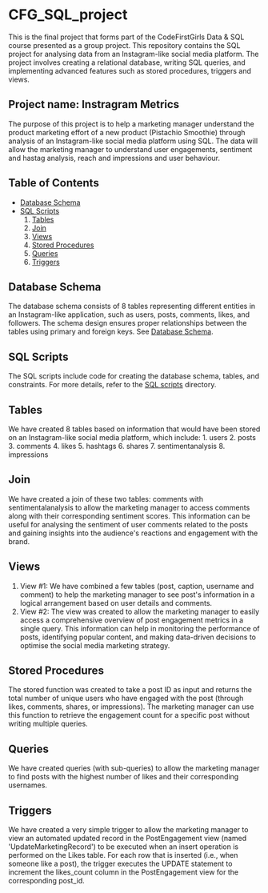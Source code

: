 # CFG_SQL_project
This is the final project that forms part of the CodeFirstGirls Data & SQL course presented as a group project. This repository contains the SQL project for analysing data from an Instagram-like social media platform. The project involves creating a relational database, writing SQL queries, and implementing advanced features such as stored procedures, triggers and views.

## Project name: Instragram Metrics
The purpose of this project is to help a marketing manager understand the product marketing effort of a new product (Pistachio Smoothie) through analysis of an Instagram-like social media platform using SQL.  The data will allow the marketing manager to understand user engagements, sentiment and hastag analysis, reach and impressions and user behaviour.

## Table of Contents
- [Database Schema](#database-schema)
- [SQL Scripts](#sql-scripts)
	1. [Tables](#tables)
	2. [Join](#join)
	3. [Views](#views)
	4. [Stored Procedures](#stored-procedures)
	5. [Queries](#queries)
	6. [Triggers](#triggers) 

## Database Schema
The database schema consists of 8 tables representing different entities in an Instagram-like application, such as users, posts, comments, likes, and followers. The schema design ensures proper relationships between the tables using primary and foreign keys. See [Database Schema](./cfg_gp44_dbstructure.png/).

## SQL Scripts
The SQL scripts include code for creating the database schema, tables, and constraints. For more details, refer to the [SQL scripts](./sql_scripts/) directory.

## Tables
We have created 8 tables based on information that would have been stored on an Instagram-like social media platform, which include:
		1. users
		2. posts
		3. comments
		4. likes
		5. hashtags
		6. shares
		7. sentimentanalysis
		8. impressions
		
## Join
We have created a join of these two tables: comments  with sentimentalanalysis to allow the marketing manager to access comments along with their corresponding sentiment scores. This information can be useful for analysing the sentiment of user comments related to the posts and gaining insights into the audience's reactions and engagement with the brand.

## Views
1. View #1: We have combined a few tables (post, caption, username and comment) to help the marketing manager to see post's information in a logical arrangement based on user details and comments.
2. View #2: The view was created to allow the marketing manager to easily access a comprehensive overview of post engagement metrics in a single query. This information can help in monitoring the performance of posts, identifying popular content, and making data-driven decisions to optimise the social media marketing strategy.

## Stored Procedures
The stored function was created to take a post ID as input and returns the total number of unique users who have engaged with the post (through likes, comments, shares, or impressions). The marketing manager can use this function to retrieve the engagement count for a specific post without writing multiple queries.

## Queries
We have created queries (with sub-queries) to allow the marketing manager to find posts with the highest number of likes and their corresponding usernames.

## Triggers
We have created a very simple trigger to allow the marketing manager to view an automated updated record in the PostEngagement view (named 'UpdateMarketingRecord') to be executed when an insert operation is performed on the Likes table. For each row that is inserted (i.e., when someone like a post), the trigger executes the UPDATE statement to increment the likes_count column in the PostEngagement view for the corresponding post_id.
